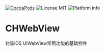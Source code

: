 [![CocoaPods](https://cocoapod-badges.herokuapp.com/v/CHWebView/badge.svg)](http://www.cocoapods.org/?q=CHWebView)
![License MIT](https://go-shields.herokuapp.com/license-MIT-blue.png)
![Platform info](http://img.shields.io/cocoapods/p/CHWebView.svg?style=flat)

# CHWebView
封装iOS UIWebView常用功能的基础控件
